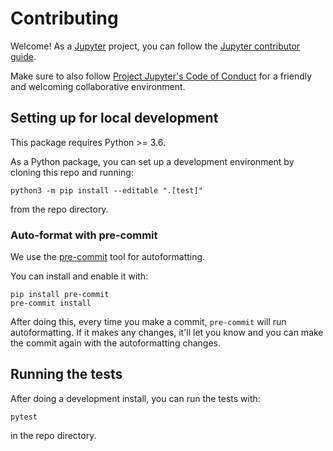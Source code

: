 # Contributing

Welcome! As a [Jupyter](https://jupyter.org) project, you can follow the [Jupyter contributor guide](https://jupyter.readthedocs.io/en/latest/contributor/content-contributor.html).

Make sure to also follow [Project Jupyter's Code of Conduct](https://github.com/jupyter/governance/blob/HEAD/conduct/code_of_conduct.md) for a friendly and welcoming collaborative environment.

## Setting up for local development

This package requires Python >= 3.6.

As a Python package, you can set up a development environment by cloning this repo and running:

    python3 -m pip install --editable ".[test]"

from the repo directory.

### Auto-format with pre-commit

We use the [pre-commit](https://pre-commit.com) tool for autoformatting.

You can install and enable it with:

    pip install pre-commit
    pre-commit install

After doing this, every time you make a commit,
`pre-commit` will run autoformatting.
If it makes any changes, it'll let you know and you can make the commit again with the autoformatting changes.

## Running the tests

After doing a development install, you can run the tests with:

    pytest

in the repo directory.
